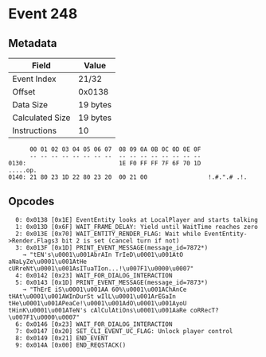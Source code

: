 # Event 248

## Metadata

| Field           | Value    |
|-----------------|----------|
| Event Index     | 21/32    |
| Offset          | 0x0138   |
| Data Size       | 19 bytes |
| Calculated Size | 19 bytes |
| Instructions    | 10       |

```
      00 01 02 03 04 05 06 07  08 09 0A 0B 0C 0D 0E 0F
      -- -- -- -- -- -- -- --  -- -- -- -- -- -- -- --
0130:                          1E F0 FF FF 7F 6F 70 1D          .....op.
0140: 21 80 23 1D 22 80 23 20  00 21 00                 !.#.".# .!.     
```

## Opcodes

```
  0: 0x0138 [0x1E] EventEntity looks at LocalPlayer and starts talking
  1: 0x013D [0x6F] WAIT_FRAME_DELAY: Yield until WaitTime reaches zero
  2: 0x013E [0x70] WAIT_ENTITY_RENDER_FLAG: Wait while EventEntity->Render.Flags3 bit 2 is set (cancel turn if not)
  3: 0x013F [0x1D] PRINT_EVENT_MESSAGE(message_id=7872*)
    → "tEN's\u0001\u001AbrAIn TrIeD\u0001\u001AtO aNaLyZe\u0001\u001AtHe cURreNt\u0001\u001AsITuaTIon...!\u007F1\u0000\u0007"
  4: 0x0142 [0x23] WAIT_FOR_DIALOG_INTERACTION
  5: 0x0143 [0x1D] PRINT_EVENT_MESSAGE(message_id=7873*)
    → "ThErE iS\u0001\u001AA 60%\u0001\u001AChAnCe tHAt\u0001\u001AWInDurSt wIlL\u0001\u001ArEGaIn tHe\u0001\u001APeaCe!\u0001\u001AdO\u0001\u001AyoU tHinK\u0001\u001ATeN's cAlCulAtiOns\u0001\u001AaRe coRRecT?\u007F1\u0000\u0007"
  6: 0x0146 [0x23] WAIT_FOR_DIALOG_INTERACTION
  7: 0x0147 [0x20] SET_CLI_EVENT_UC_FLAG: Unlock player control
  8: 0x0149 [0x21] END_EVENT
  9: 0x014A [0x00] END_REQSTACK()
```
